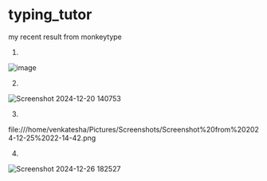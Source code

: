 # typing_tutor


my recent result from monkeytype

1.

![image](https://github.com/user-attachments/assets/da3046a3-f5e1-4831-b4d8-d5cd4d71f68e)


2.

![Screenshot 2024-12-20 140753](https://github.com/user-attachments/assets/932555e4-e2fa-4894-a10f-bb497859a27f)


3.

file:///home/venkatesha/Pictures/Screenshots/Screenshot%20from%202024-12-25%2022-14-42.png

4.

![Screenshot 2024-12-26 182527](https://github.com/user-attachments/assets/77257cd5-8e89-4907-b8bb-19bb0b89473f)

